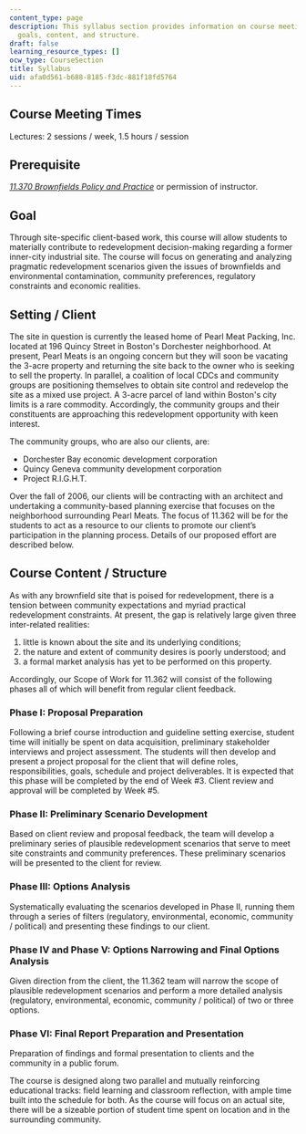 ```yaml
---
content_type: page
description: This syllabus section provides information on course meeting times, prerequisites,
  goals, content, and structure.
draft: false
learning_resource_types: []
ocw_type: CourseSection
title: Syllabus
uid: afa0d561-b688-8185-f3dc-881f18fd5764
---
```

## Course Meeting Times

Lectures: 2 sessions / week, 1.5 hours / session

## Prerequisite

[*11.370 Brownfields Policy and Practice*](https://ocw.mit.edu/courses/11-370-brownfields-policy-and-practice-fall-2005/) or permission of instructor.

## Goal

Through site-specific client-based work, this course will allow students to materially contribute to redevelopment decision-making regarding a former inner-city industrial site. The course will focus on generating and analyzing pragmatic redevelopment scenarios given the issues of brownfields and environmental contamination, community preferences, regulatory constraints and economic realities.

## Setting / Client

The site in question is currently the leased home of Pearl Meat Packing, Inc. located at 196 Quincy Street in Boston's Dorchester neighborhood. At present, Pearl Meats is an ongoing concern but they will soon be vacating the 3-acre property and returning the site back to the owner who is seeking to sell the property. In parallel, a coalition of local CDCs and community groups are positioning themselves to obtain site control and redevelop the site as a mixed use project. A 3-acre parcel of land within Boston's city limits is a rare commodity. Accordingly, the community groups and their constituents are approaching this redevelopment opportunity with keen interest.

The community groups, who are also our clients, are:

- Dorchester Bay economic development corporation
- Quincy Geneva community development corporation
- Project R.I.G.H.T.

Over the fall of 2006, our clients will be contracting with an architect and undertaking a community-based planning exercise that focuses on the neighborhood surrounding Pearl Meats. The focus of 11.362 will be for the students to act as a resource to our clients to promote our client’s participation in the planning process. Details of our proposed effort are described below.

## Course Content / Structure

As with any brownfield site that is poised for redevelopment, there is a tension between community expectations and myriad practical redevelopment constraints. At present, the gap is relatively large given three inter-related realities:

1. little is known about the site and its underlying conditions;
2. the nature and extent of community desires is poorly understood; and
3. a formal market analysis has yet to be performed on this property.

Accordingly, our Scope of Work for 11.362 will consist of the following phases all of which will benefit from regular client feedback.

### Phase I: Proposal Preparation

Following a brief course introduction and guideline setting exercise, student time will initially be spent on data acquisition, preliminary stakeholder interviews and project assessment. The students will then develop and present a project proposal for the client that will define roles, responsibilities, goals, schedule and project deliverables. It is expected that this phase will be completed by the end of Week #3. Client review and approval will be completed by Week #5.

### Phase II: Preliminary Scenario Development

Based on client review and proposal feedback, the team will develop a preliminary series of plausible redevelopment scenarios that serve to meet site constraints and community preferences. These preliminary scenarios will be presented to the client for review.

### Phase III: Options Analysis

Systematically evaluating the scenarios developed in Phase II, running them through a series of filters (regulatory, environmental, economic, community / political) and presenting these findings to our client.

### Phase IV and Phase V: Options Narrowing and Final Options Analysis

Given direction from the client, the 11.362 team will narrow the scope of plausible redevelopment scenarios and perform a more detailed analysis (regulatory, environmental, economic, community / political) of two or three options.

### Phase VI: Final Report Preparation and Presentation

Preparation of findings and formal presentation to clients and the community in a public forum.

The course is designed along two parallel and mutually reinforcing educational tracks: field learning and classroom reflection, with ample time built into the schedule for both. As the course will focus on an actual site, there will be a sizeable portion of student time spent on location and in the surrounding community.